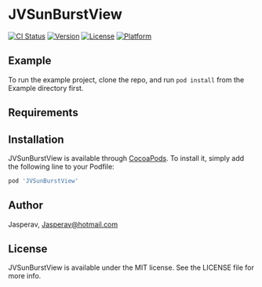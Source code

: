 # JVSunBurstView

[![CI Status](https://img.shields.io/travis/Jasperav/JVSunBurstView.svg?style=flat)](https://travis-ci.org/Jasperav/JVSunBurstView)
[![Version](https://img.shields.io/cocoapods/v/JVSunBurstView.svg?style=flat)](https://cocoapods.org/pods/JVSunBurstView)
[![License](https://img.shields.io/cocoapods/l/JVSunBurstView.svg?style=flat)](https://cocoapods.org/pods/JVSunBurstView)
[![Platform](https://img.shields.io/cocoapods/p/JVSunBurstView.svg?style=flat)](https://cocoapods.org/pods/JVSunBurstView)

## Example

To run the example project, clone the repo, and run `pod install` from the Example directory first.

## Requirements

## Installation

JVSunBurstView is available through [CocoaPods](https://cocoapods.org). To install
it, simply add the following line to your Podfile:

```ruby
pod 'JVSunBurstView'
```

## Author

Jasperav, Jasperav@hotmail.com

## License

JVSunBurstView is available under the MIT license. See the LICENSE file for more info.
